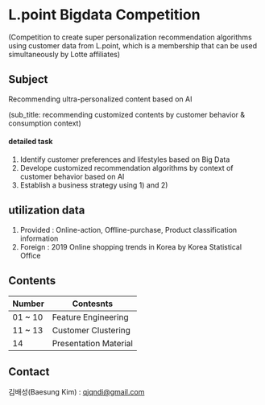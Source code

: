 # L.point Bigdata Competition
(Competition to create super personalization recommendation algorithms using customer data from L.point, which is a membership that can be used simultaneously by Lotte affiliates)

## Subject
Recommending ultra-personalized content based on AI 

(sub_title: recommending customized contents by customer behavior & consumption context)

#### detailed task
1) Identify customer preferences and lifestyles based on Big Data 
2) Develope customized recommendation algorithms by context of customer behavior based on AI
3) Establish a business strategy using 1) and 2)

## utilization data
1) Provided : Online-action, Offline-purchase, Product classification information
2) Foreign : 2019 Online shopping trends in Korea by Korea Statistical Office

## Contents
Number | Contesnts
------------ | -------------
01 ~ 10 | Feature Engineering
11 ~ 13 | Customer Clustering
14 | Presentation Material

## Contact
김배성(Baesung Kim) : qjqndi@gmail.com
